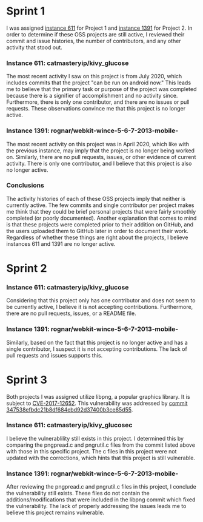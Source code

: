 # Sprint 1
I was assigned [instance 611](https://github.com/catmasteryip/kivy_glucose) for Project 1 and [instance 1391](https://github.com/rognar/webkit-wince-5-6-7-2013-mobile-) for Project 2. In order to determine if these OSS projects are still active, I reviewed their commit and issue histories, the number of contributors, and any other activity that stood out.

### Instance 611: catmasteryip/kivy_glucose
The most recent activity I saw on this project is from July 2020, which includes commits that the project "can be run on android now." This leads me to believe that the primary task or purpose of the project was completed because there is a signifier of accomplishment and no activity since. Furthermore, there is only one contributor, and there are no issues or pull requests. These observations convince me that this project is no longer active.

### Instance 1391: rognar/webkit-wince-5-6-7-2013-mobile-
The most recent activity on this project was in April 2020, which like with the previous instance, may imply that the project is no longer being worked on. Similarly, there are no pull requests, issues, or other evidence of current activity. There is only one contributor, and I believe that this project is also no longer active.

### Conclusions
The activity histories of each of these OSS projects imply that neither is currently active. The few commits and single contributor per project makes me think that they could be brief personal projects that were fairly smoothly completed (or poorly documented). Another explanation that comes to mind is that these projects were completed prior to their addition on GitHub, and the users uploaded them to GitHub later in order to document their work. Regardless of whether these things are right about the projects, I believe instances 611 and 1391 are no longer active.

# Sprint 2

### Instance 611: catmasteryip/kivy_glucose
Considering that this project only has one contributor and does not seem to be currently active, I believe it is not accepting contributions. Furthermore, there are no pull requests, issues, or a README file. 

### Instance 1391: rognar/webkit-wince-5-6-7-2013-mobile-
Similarly, based on the fact that this project is no longer active and has a single contributor, I suspect it is not accepting contributions. The lack of pull requests and issues supports this.

# Sprint 3

Both projects I was assigned utilize libpng, a popular graphics library. It is subject to [CVE-2017-12652](https://cve.mitre.org/cgi-bin/cvename.cgi?name=CVE-2017-12652). This vulnerability was addressed by [commit 347538efbdc21b8df684ebd92d37400b3ce85d55](https://github.com/glennrp/libpng/commit/347538efbdc21b8df684ebd92d37400b3ce85d55).

### Instance 611: catmasteryip/kivy_glucosec
I believe the vulnerablility still exists in this project. I determined this by comparing the pngpread.c and pngrutil.c files from the commit listed above with those in this specific project. The c files in this project were not updated with the corrections, which hints that this project is still vulnerable. 

### Instance 1391: rognar/webkit-wince-5-6-7-2013-mobile-
After reviewing the pngpread.c and pngrutil.c files in this project, I conclude the vulnerability still exists. These files do not contain the additions/modifications that were included in the libpng commit which fixed the vulnerability. The lack of properly addressing the issues leads me to believe this project remains vulnerable. 
